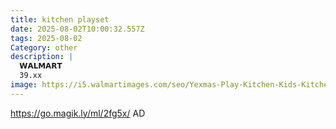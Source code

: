 ```yaml
---
title: kitchen playset
date: 2025-08-02T10:00:32.557Z
tags: 2025-08-02
Category: other
description: |
  𝗪𝗔𝗟𝗠𝗔𝗥𝗧 
  39.xx
image: https://i5.walmartimages.com/seo/Yexmas-Play-Kitchen-Kids-Kitchen-Playset-Real-Sounds-Lights-Pretend-Play-Food-Toys-Play-Sink-Cooking-Stove-Steam-Toddler-Kitchen-Toy-Gift-Boys-Grlis_8bec503c-7f84-48ec-9e04-c23a7a1767d3.b953340b803c9074b2231effbbf0b08a.jpeg?odnHeight=573&odnWidth=573&odnBg=FFFFFF
---
```

https://go.magik.ly/ml/2fg5x/
AD